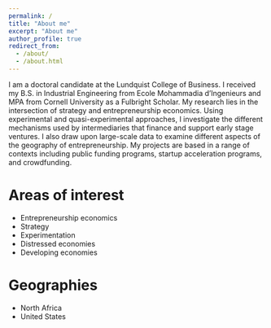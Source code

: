 ```yaml
---
permalink: /
title: "About me"
excerpt: "About me"
author_profile: true
redirect_from: 
  - /about/
  - /about.html
---
```


I am a doctoral candidate at the Lundquist College of Business. I received my B.S. in Industrial Engineering from Ecole Mohammadia d’Ingenieurs and MPA from Cornell University as a Fulbright Scholar. My research lies in the intersection of strategy and entrepreneurship economics. Using experimental and quasi-experimental approaches, I investigate the different mechanisms used by intermediaries that finance and support early stage ventures. I also draw upon large-scale data to examine different aspects of the geography of entrepreneurship. My projects are based in a range of contexts including public funding programs, startup acceleration programs, and crowdfunding. 

Areas of interest 
======
* Entrepreneurship economics 
* Strategy 
* Experimentation 
* Distressed economies 
* Developing economies

Geographies 
======
* North Africa
* United States 



